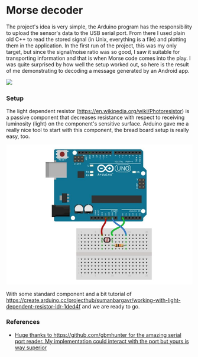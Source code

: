 # Morse decoder

The project's idea is very simple, the Arduino program has the responsibility to upload the sensor's data to the USB serial port. From there I used plain old C++ to  read the stored signal (in Unix, everything is a file) and plotting them in the application. In the first run of the project, this was my only target, but since the signal/noise ratio was so good, I saw it suitable for transporting information and that is when Morse code comes into the play. I was quite surprised by how well the setup worked out, so here is the result of me demonstrating to decoding a message generated by an Android app.
 
![](data/output.gif)

### Setup

The light dependent resistor (https://en.wikipedia.org/wiki/Photoresistor) is a passive component that decreases resistance with respect to receiving luminosity (light) on the component's sensitive surface. Arduino gave me a really nice tool to start with this component, the bread board setup is really easy, too.

![](data/setup.jpeg)

With some standard component and a bit tutorial of https://create.arduino.cc/projecthub/sumanbargavr/working-with-light-dependent-resistor-ldr-1ded4f and we are ready to go. 

### References

- [Huge thanks to https://github.com/gbmhunter for the amazing serial port reader. My implementation could interact with the port but yours is way superior](https://github.com/gbmhunter/CppLinuxSerial)
